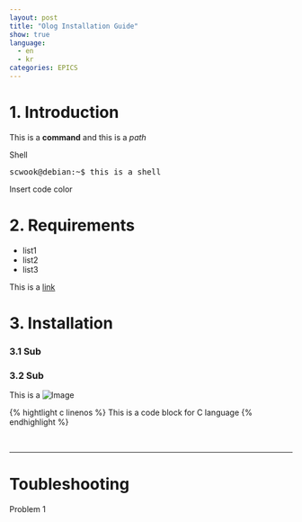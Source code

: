 ```yaml
---
layout: post
title: "Olog Installation Guide"
show: true
language:
  - en
  - kr
categories: EPICS
---
```


# 1. Introduction

This is a **command** and this is a *path*

Shell 

<pre>
scwook@debian:~$ this is a shell
</pre>

<span class="insert">Insert code color</span>

# 2. Requirements

* list1 
* list2
* list3

This is a [link]({{site.url}}/raspberrypi/2016/05/20/wiringPi-installation-en.html)

# 3. Installation

### 3.1 Sub

### 3.2 Sub

This is a ![Image]({{site.url}}/images/image.png)

{% hightlight c linenos %}
This is a code block for C language
{% endhighlight %}

<br />

<hr>

# Toubleshooting

<span class="problem">Problem 1</span>
